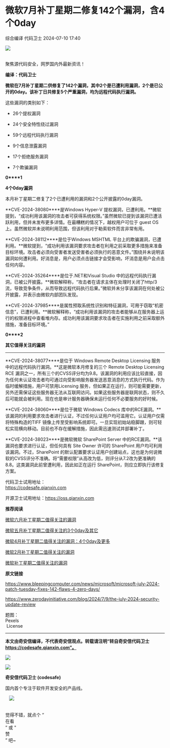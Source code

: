 #  微软7月补丁星期二修复142个漏洞，含4个0day   
综合编译  代码卫士   2024-07-10 17:40  
  
![](https://mmbiz.qpic.cn/mmbiz_gif/Az5ZsrEic9ot90z9etZLlU7OTaPOdibteeibJMMmbwc29aJlDOmUicibIRoLdcuEQjtHQ2qjVtZBt0M5eVbYoQzlHiaw/640?wx_fmt=gif "")  
  
   
聚焦源代码安全，网罗国内外最新资讯！  
  
**编译：代码卫士**  
  
**微软在7月补丁星期二供修复了142个漏洞，其中2个是已遭利用漏洞，2个是已公开的0day。该补丁日共修复5个严重漏洞，均为远程代码执行漏洞。**  
  
  
  
这些漏洞的类别如下：  
  
- 26个提权漏洞  
  
- 24个安全特性绕过漏洞  
  
- 59个远程代码执行漏洞  
  
- 9个信息泄露漏洞  
  
- 17个拒绝服务漏洞  
  
- 7个欺骗漏洞  
  
  
  
  
**0****1**  
  
  
**4个0day漏洞**  
  
  
  
本月补丁星期二修复了2个已遭利用的漏洞和2个公开披露的0day漏洞。  
  
**CVE-2024-38080****是Windows Hyper-V 提权漏洞，已遭利用。**微软提到，“成功利用该漏洞的攻击者可获得系统权限。”虽然微软已提到该漏洞已遭活跃利用，但并未发布更多详情。在最糟糕的情况下，越权用户可位于 guest OS 上。虽然微软并未说明利用范围，但该利用对于勒索软件而言非常有用。  
  
**CVE-2024-38112****是位于Windows MSHTML 平台上的欺骗漏洞，已遭利用。**微软提到，“成功利用该漏洞要求攻击者在利用之前采取更多措施来准备目标环境。攻击者必须向受害者发送受害者必须执行的恶意文件。”围绕并未说明该漏洞如何遭利用。好消息是，用户必须点击链接才会受影响，坏消息是用户会点击任何内容。  
  
**CVE-2024-35264****是位于.NET和Visual Studio 中的远程代码执行漏洞，已被公开披露。**微软解释称，“攻击者在请求主体在处理时关闭了http/3流，导致竞争条件，从而导致远程代码执行后果。”微软并未分享该漏洞在何处被公开披露，并表示由微软内部团队发现。  
  
**CVE-2024-37985****是属性预取系统性识别和特征漏洞，可用于窃取“机密信息”，已遭利用。**微软解释称，“成功利用该漏洞的攻击者能够从在服务器上运行的权限进程中查看堆内存。成功利用该漏洞要求攻击者在实施利用之前采取额外措施，准备目标环境。”  
  
  
**0****2**  
  
  
**其它值得关注的漏洞**  
  
  
****  
**CVE-2024-38077****是位于 Windows Remote Desktop Licensing 服务中的远程代码执行漏洞。**这是微软本月修复的三个 Remote Desktop Licensing RCE 漏洞之一，所有三个的CVSS评分均为9.8。该漏洞的利用应该比较直接，因为任何未认证攻击者均可通过向受影响服务器发送恶意消息的方式执行代码。作为临时缓解措施，用户可禁用Licensing 服务，但如果正在运行，则可能需要更新，另外还需保证这些服务器无法从互联网访问。如果这些服务器是联网状态，则不久后可能就会被利用。现在也是审计服务器确保未运行任何不必要服务的好时候。  
  
**CVE-2024-38060****是位于微软 Windows Codecs 库中的RCE漏洞。**该漏洞的利用要求攻击者进行认证，不过任何认证用户均可滥用它。认证用户仅需将特殊构造的TIFF 镜像上传至受影响系统即可。一旦实现初始站稳脚跟，则可轻松实现横向移动。目前也不存在缓解措施，因此需迅速测试并部署补丁。  
  
**CVE-2024-38023****是微软微软 SharePoint Server 中的RCE漏洞。**该漏洞也要求进行认证，但任何具有 Site Owner 许可的 SharePoint 用户均可利用该漏洞。不过，SharePoint 的默认配置要求认证用户创建站点，这也是为何说微软的CVSS评分不准确。将“需要权限”从高改为低，则评分从7.2改为更准确的8.8。这类漏洞此前曾遭利用，因此如正在运行 SharePoint，则应立即执行该修复方案。  
  
  
  
代码卫士试用地址：  
https://codesafe.qianxin.com  
  
开源卫士试用地址：https://oss.qianxin.com  
  
  
  
  
  
  
  
  
  
  
  
**推荐阅读**  
  
[微软六月补丁星期二值得关注的漏洞](http://mp.weixin.qq.com/s?__biz=MzI2NTg4OTc5Nw==&mid=2247519726&idx=2&sn=d94ad8ee115123318833dea4701e52e3&chksm=ea94bc84dde3359285fcce690b888a8def820c78d7da98ec18b16b66c8a1678db87e67d89382&scene=21#wechat_redirect)  
  
  
[微软五月补丁星期二值得关注的3个0day及其它](http://mp.weixin.qq.com/s?__biz=MzI2NTg4OTc5Nw==&mid=2247519497&idx=2&sn=1e1dfda946c84c3456230b9252dc53b1&chksm=ea94bc63dde335758128401d8248286936aecf6b12e9914935af867fdbb2ff0e4494f3b4d849&scene=21#wechat_redirect)  
  
  
[微软4月补丁星期二值得关注的漏洞：4个0day及更多](http://mp.weixin.qq.com/s?__biz=MzI2NTg4OTc5Nw==&mid=2247519261&idx=1&sn=1f669e17acccbb5f3a974c466686d164&chksm=ea94bd77dde334619c916fa753497a102ad012bb069cba0cc174d147abf2488f2e649f7953f7&scene=21#wechat_redirect)  
  
  
[微软2月补丁星期二值得关注的漏洞](http://mp.weixin.qq.com/s?__biz=MzI2NTg4OTc5Nw==&mid=2247518852&idx=1&sn=118503a8f9ad674c456c7a1beb026af7&chksm=ea94bbeedde332f84c2d0ebf024af1f8cb2ab422a17c266b9120bc7bbb81c05e8a27b9fc035b&scene=21#wechat_redirect)  
  
  
[微软补丁星期二值得关注的漏洞](http://mp.weixin.qq.com/s?__biz=MzI2NTg4OTc5Nw==&mid=2247518639&idx=1&sn=5eb41017915be58b56c7eef48e7dc4de&chksm=ea94b8c5dde331d3020ca525a644211fa78e7fed0b6f4329c4ed79f060f65c97659843449eae&scene=21#wechat_redirect)  
  
  
  
  
**原文链接**  
  
  
https://www.bleepingcomputer.com/news/microsoft/microsoft-july-2024-patch-tuesday-fixes-142-flaws-4-zero-days/  
  
https://www.zerodayinitiative.com/blog/2024/7/9/the-july-2024-security-update-review  
  
  
题图：  
Pexels  
 License  
  
****  
**本文由奇安信编译，不代表奇安信观点。转载请注明“转自奇安信代码卫士 https://codesafe.qianxin.com”。**  
  
  
  
  
![](https://mmbiz.qpic.cn/mmbiz_jpg/oBANLWYScMSf7nNLWrJL6dkJp7RB8Kl4zxU9ibnQjuvo4VoZ5ic9Q91K3WshWzqEybcroVEOQpgYfx1uYgwJhlFQ/640?wx_fmt=jpeg "")  
  
![](https://mmbiz.qpic.cn/mmbiz_jpg/oBANLWYScMSN5sfviaCuvYQccJZlrr64sRlvcbdWjDic9mPQ8mBBFDCKP6VibiaNE1kDVuoIOiaIVRoTjSsSftGC8gw/640?wx_fmt=jpeg "")  
  
**奇安信代码卫士 (codesafe)**  
  
国内首个专注于软件开发安全的产品线。  
  
   ![](https://mmbiz.qpic.cn/mmbiz_gif/oBANLWYScMQ5iciaeKS21icDIWSVd0M9zEhicFK0rbCJOrgpc09iaH6nvqvsIdckDfxH2K4tu9CvPJgSf7XhGHJwVyQ/640?wx_fmt=gif "")  
  
   
觉得不错，就点个 “  
在看  
” 或 "  
赞  
” 吧~  
  
